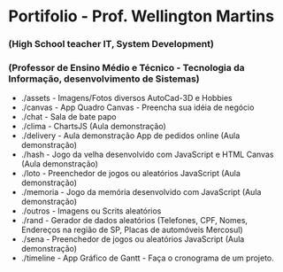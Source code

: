 # Portifolio - Prof. Wellington Martins
### (High School teacher IT, System Development)
### (Professor de Ensino Médio e Técnico - Tecnologia da Informação, desenvolvimento de Sistemas)
- ./assets - Imagens/Fotos diversos AutoCad-3D e Hobbies
- ./canvas - App Quadro Canvas - Preencha sua idéia de negócio
- ./chat - Sala de bate papo
- ./clima - ChartsJS (Aula demonstração)
- ./delivery - Aula demonstração App de pedidos online (Aula demonstração)
- ./hash - Jogo da velha desenvolvido com JavaScript e HTML Canvas (Aula demonstração)
- ./loto - Preenchedor de jogos ou aleatórios JavaScript (Aula demonstração)
- ./memoria - Jogo da memória desenvolvido com JavaScript (Aula demonstração)
- ./outros - Imagens ou Scrits aleatórios
- ./rand - Gerador de dados aleatórios (Telefones, CPF, Nomes, Endereços na região de SP,  Placas de automóveis Mercosul)
- ./sena - Preenchedor de jogos ou aleatórios JavaScript (Aula demonstração)
- ./timeline - App Gráfico de Gantt - Faça o cronograma de um projeto.